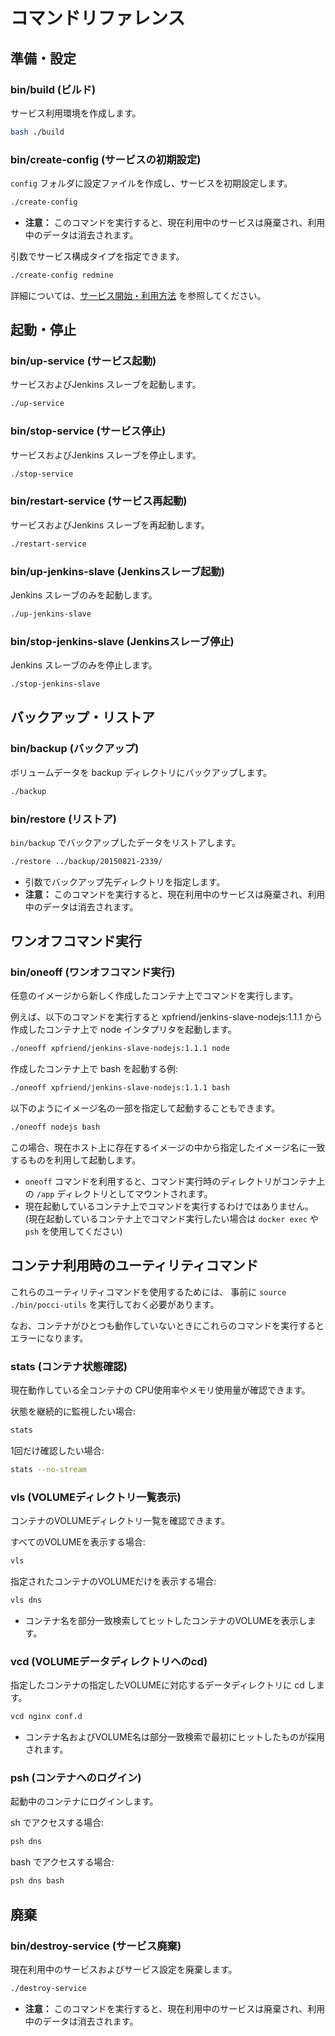 コマンドリファレンス
====================

準備・設定
----------
### bin/build (ビルド)
サービス利用環境を作成します。

```bash
bash ./build
```

### bin/create-config (サービスの初期設定)
`config` フォルダに設定ファイルを作成し、サービスを初期設定します。

```bash
./create-config
```

*   **注意：** このコマンドを実行すると、現在利用中のサービスは廃棄され、利用中のデータは消去されます。

引数でサービス構成タイプを指定できます。

```bash
./create-config redmine
```

詳細については、[サービス開始・利用方法](./create-service.ja.md) を参照してください。


起動・停止
----------
### bin/up-service (サービス起動)
サービスおよびJenkins スレーブを起動します。

```bash
./up-service
```


### bin/stop-service (サービス停止)
サービスおよびJenkins スレーブを停止します。

```bash
./stop-service
```

### bin/restart-service (サービス再起動)
サービスおよびJenkins スレーブを再起動します。

```bash
./restart-service
```

### bin/up-jenkins-slave (Jenkinsスレーブ起動)
Jenkins スレーブのみを起動します。

```bash
./up-jenkins-slave
```

### bin/stop-jenkins-slave (Jenkinsスレーブ停止)
Jenkins スレーブのみを停止します。

```bash
./stop-jenkins-slave
```



バックアップ・リストア
----------------------
### bin/backup (バックアップ)
ボリュームデータを backup ディレクトリにバックアップします。

```bash
./backup
```

### bin/restore (リストア)
`bin/backup` でバックアップしたデータをリストアします。

```bash
./restore ../backup/20150821-2339/
```

*   引数でバックアップ先ディレクトリを指定します。
*   **注意：** このコマンドを実行すると、現在利用中のサービスは廃棄され、利用中のデータは消去されます。


ワンオフコマンド実行
--------------------
### bin/oneoff (ワンオフコマンド実行)
任意のイメージから新しく作成したコンテナ上でコマンドを実行します。

例えば、以下のコマンドを実行すると xpfriend/jenkins-slave-nodejs:1.1.1
から作成したコンテナ上で node インタプリタを起動します。

```bash
./oneoff xpfriend/jenkins-slave-nodejs:1.1.1 node
```

作成したコンテナ上で bash を起動する例:

```bash
./oneoff xpfriend/jenkins-slave-nodejs:1.1.1 bash
```

以下のようにイメージ名の一部を指定して起動することもできます。

```bash
./oneoff nodejs bash
```

この場合、現在ホスト上に存在するイメージの中から指定したイメージ名に一致するものを利用して起動します。

*   `oneoff` コマンドを利用すると、コマンド実行時のディレクトリがコンテナ上の `/app` 
    ディレクトリとしてマウントされます。
*   現在起動しているコンテナ上でコマンドを実行するわけではありません。
    (現在起動しているコンテナ上でコマンド実行したい場合は `docker exec` や `psh` を使用してください)



コンテナ利用時のユーティリティコマンド
--------------------------------------
これらのユーティリティコマンドを使用するためには、
事前に `source ./bin/pocci-utils` を実行しておく必要があります。

なお、コンテナがひとつも動作していないときにこれらのコマンドを実行するとエラーになります。

### stats (コンテナ状態確認)
現在動作している全コンテナの CPU使用率やメモリ使用量が確認できます。

状態を継続的に監視したい場合:
```bash
stats
```

1回だけ確認したい場合:
```bash
stats --no-stream
```


### vls (VOLUMEディレクトリ一覧表示)
コンテナのVOLUMEディレクトリ一覧を確認できます。

すべてのVOLUMEを表示する場合:
```bash
vls
```

指定されたコンテナのVOLUMEだけを表示する場合:
```bash
vls dns
```
*   コンテナ名を部分一致検索してヒットしたコンテナのVOLUMEを表示します。

### vcd (VOLUMEデータディレクトリへのcd)
指定したコンテナの指定したVOLUMEに対応するデータディレクトリに cd します。

```bash
vcd nginx conf.d
```

*   コンテナ名およびVOLUME名は部分一致検索で最初にヒットしたものが採用されます。

### psh (コンテナへのログイン)
起動中のコンテナにログインします。

sh でアクセスする場合:
```bash
psh dns
```

bash でアクセスする場合:
```bash
psh dns bash
```

廃棄
----
### bin/destroy-service (サービス廃棄)
現在利用中のサービスおよびサービス設定を廃棄します。

```bash
./destroy-service
```

*   **注意：** このコマンドを実行すると、現在利用中のサービスは廃棄され、利用中のデータは消去されます。
